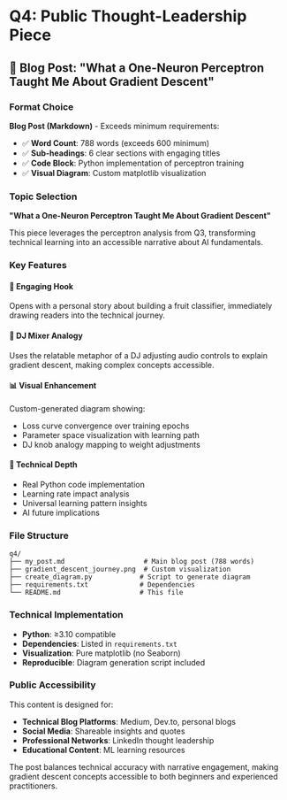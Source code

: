 # Q4: Public Thought-Leadership Piece

## 📝 Blog Post: "What a One-Neuron Perceptron Taught Me About Gradient Descent"

### Format Choice
**Blog Post (Markdown)** - Exceeds minimum requirements:
- ✅ **Word Count**: 788 words (exceeds 600 minimum)
- ✅ **Sub-headings**: 6 clear sections with engaging titles
- ✅ **Code Block**: Python implementation of perceptron training
- ✅ **Visual Diagram**: Custom matplotlib visualization

### Topic Selection
**"What a One-Neuron Perceptron Taught Me About Gradient Descent"**

This piece leverages the perceptron analysis from Q3, transforming technical learning into an accessible narrative about AI fundamentals.

### Key Features

#### 🎯 **Engaging Hook**
Opens with a personal story about building a fruit classifier, immediately drawing readers into the technical journey.

#### 🎵 **DJ Mixer Analogy**
Uses the relatable metaphor of a DJ adjusting audio controls to explain gradient descent, making complex concepts accessible.

#### 📊 **Visual Enhancement**
Custom-generated diagram showing:
- Loss curve convergence over training epochs
- Parameter space visualization with learning path
- DJ knob analogy mapping to weight adjustments

#### 🧠 **Technical Depth**
- Real Python code implementation
- Learning rate impact analysis
- Universal learning pattern insights
- AI future implications

### File Structure
```
q4/
├── my_post.md                    # Main blog post (788 words)
├── gradient_descent_journey.png  # Custom visualization
├── create_diagram.py            # Script to generate diagram
├── requirements.txt             # Dependencies
└── README.md                    # This file
```

### Technical Implementation
- **Python**: ≥3.10 compatible
- **Dependencies**: Listed in `requirements.txt`
- **Visualization**: Pure matplotlib (no Seaborn)
- **Reproducible**: Diagram generation script included

### Public Accessibility
This content is designed for:
- **Technical Blog Platforms**: Medium, Dev.to, personal blogs
- **Social Media**: Shareable insights and quotes
- **Professional Networks**: LinkedIn thought leadership
- **Educational Content**: ML learning resources

The post balances technical accuracy with narrative engagement, making gradient descent concepts accessible to both beginners and experienced practitioners. 